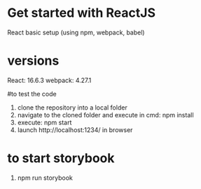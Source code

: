 # Get started with ReactJS
React basic setup (using npm, webpack, babel)

# versions
React: 16.6.3
webpack: 4.27.1

#to test the code
1. clone the repository into a local folder
2. navigate to the cloned folder and execute in cmd:
    npm install
3. execute: npm start
4. launch http://localhost:1234/ in browser

# to start storybook
1. npm run storybook